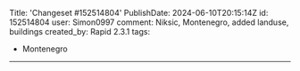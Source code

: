 Title: 'Changeset #152514804'
PublishDate: 2024-06-10T20:15:14Z
id: 152514804
user: Simon0997
comment: Niksic, Montenegro, added landuse, buildings
created_by: Rapid 2.3.1
tags:
- Montenegro

---
